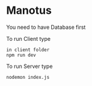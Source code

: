 # Manotus

You need to have Database first

To run Client type
```
in client folder
npm run dev
```

To run Server type
```
nodemon index.js
```
